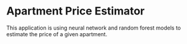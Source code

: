 # Apartment Price Estimator
This application is using neural network and random forest models to estimate the price of a given apartment.
